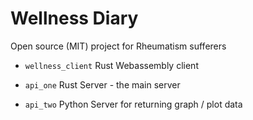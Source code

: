 # Wellness Diary
Open source (MIT) project for Rheumatism sufferers

- `wellness_client`
    Rust Webassembly client  

- `api_one`
    Rust Server - the main server

- `api_two`
    Python Server for returning graph / plot data